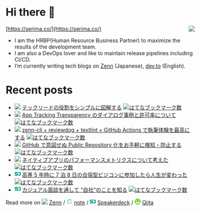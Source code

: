 # Hi there 👋

<img align="right" src="https://github-readme-stats.vercel.app/api?username=serima&count_private=true&theme=dracula&show_icons=true" />

[https://serima.co/](https://serima.co/)

- I am the HRBP(Human Resource Business Partner) to maximize the results of the development team.
- I am also a DevOps lover and like to maintain release pipelines including CI/CD.
- I’m currently writing tech blogs on [Zenn](https://zenn.dev/serima) (Japanese), [dev.to](https://dev.to/serima) (English).

# Recent posts

<!--[START POSTS]-->
- ![](platform_icons/zenn.png) [テックリードの役割をシンプルに図解する](https://zenn.dev/serima/articles/811c902cb157b2a8627f) [![はてなブックマーク数](https://b.hatena.ne.jp/entry/image/https://zenn.dev/serima/articles/811c902cb157b2a8627f)](https://b.hatena.ne.jp/entry/https://zenn.dev/serima/articles/811c902cb157b2a8627f)
- ![](platform_icons/zenn.png) [App Tracking Transparency のダイアログ事例と許可率について](https://zenn.dev/serima/articles/011b7d0028d73513a1a0) [![はてなブックマーク数](https://b.hatena.ne.jp/entry/image/https://zenn.dev/serima/articles/011b7d0028d73513a1a0)](https://b.hatena.ne.jp/entry/https://zenn.dev/serima/articles/011b7d0028d73513a1a0)
- ![](platform_icons/zenn.png) [zenn-cli + reviewdog + textlint + GitHub Actions で執筆体験を最高にする](https://zenn.dev/serima/articles/4dac7baf0b9377b0b58b) [![はてなブックマーク数](https://b.hatena.ne.jp/entry/image/https://zenn.dev/serima/articles/4dac7baf0b9377b0b58b)](https://b.hatena.ne.jp/entry/https://zenn.dev/serima/articles/4dac7baf0b9377b0b58b)
- ![](platform_icons/zenn.png) [GitHub で意図せぬ Public Repository 化をお手軽に検知・防止する](https://zenn.dev/serima/articles/935649c37cc2943c6e57) [![はてなブックマーク数](https://b.hatena.ne.jp/entry/image/https://zenn.dev/serima/articles/935649c37cc2943c6e57)](https://b.hatena.ne.jp/entry/https://zenn.dev/serima/articles/935649c37cc2943c6e57)
- ![](platform_icons/zenn.png) [ネイティブアプリのパフォーマンスメトリクスについて考えた](https://zenn.dev/serima/articles/684b1aa5da5ad7f09d3a) [![はてなブックマーク数](https://b.hatena.ne.jp/entry/image/https://zenn.dev/serima/articles/684b1aa5da5ad7f09d3a)](https://b.hatena.ne.jp/entry/https://zenn.dev/serima/articles/684b1aa5da5ad7f09d3a)
- ![](platform_icons/speakerdeck.png) [高専 5 年時に 7 泊 8 日の合宿型ビジコンに参加したら人生が変わった](https://speakerdeck.com/serima/gao-zhuan-5-nian-shi-ni-7-bo-8-ri-falsehe-su-xing-bizikonnican-jia-sitararen-sheng-gabian-watuta) [![はてなブックマーク数](https://b.hatena.ne.jp/entry/image/https://speakerdeck.com/serima/gao-zhuan-5-nian-shi-ni-7-bo-8-ri-falsehe-su-xing-bizikonnican-jia-sitararen-sheng-gabian-watuta)](https://b.hatena.ne.jp/entry/https://speakerdeck.com/serima/gao-zhuan-5-nian-shi-ni-7-bo-8-ri-falsehe-su-xing-bizikonnican-jia-sitararen-sheng-gabian-watuta)
- ![](platform_icons/speakerdeck.png) [カジュアル面談を通して “自社”のことを知る](https://speakerdeck.com/serima/kaziyuarumian-tan-wotong-site-zi-she-falsekotowozhi-ru) [![はてなブックマーク数](https://b.hatena.ne.jp/entry/image/https://speakerdeck.com/serima/kaziyuarumian-tan-wotong-site-zi-she-falsekotowozhi-ru)](https://b.hatena.ne.jp/entry/https://speakerdeck.com/serima/kaziyuarumian-tan-wotong-site-zi-she-falsekotowozhi-ru)
<!--[END POSTS]-->

Read more on 
![](platform_icons/zenn.png) [Zenn](https://zenn.dev/serima) / 
![](platform_icons/note.png) [note](https://note.com/serima) /
![](platform_icons/speakerdeck.png) [Speakerdeck](https://speakerdeck.com/serima) /
![](platform_icons/qiita.png) [Qiita](https://qiita.com/serima)
